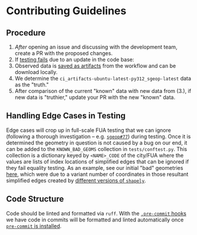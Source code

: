 # Contributing Guidelines

## Procedure

1. *After* opening an issue and discussing with the development team, create a PR with the proposed changes. 
2. If [testing fails](https://github.com/uscuni/sgeop/actions/runs/11368511561) due to an update in the code base:
3. Observed data is [saved as artifacts](https://github.com/uscuni/sgeop/actions/runs/11368511561#artifacts) from the workflow and can be download locally.
4. We determine the `ci_artifacts-ubuntu-latest-py312_sgeop-latest` data as the "truth."
5. After comparison of the current "known" data with new data from (3.), if new data is "truthier," update your PR with the new "known" data.

## Handling Edge Cases in Testing

Edge cases will crop up in full-scale FUA testing that we can ignore (following a thorough investigation – e.g. [`sgeop#77`](https://github.com/uscuni/sgeop/issues/77)) during testing. Once it is determined the geometry in question is not caused by a bug on our end, it can be added to the `KNOWN_BAD_GEOMS` collection in `tests/conftest.py`. This collection is a dictionary keyed by `<NAME>_CODE` of the city/FUA where the values are lists of index locations of simplified edges that can be ignored if they fail equality testing. As an example, see our initial "bad" geometries [here](https://github.com/uscuni/sgeop/blob/1be6b44b1a06d52453ecbaee205ae649101c4ea4/sgeop/tests/conftest.py#L25-L39), which were due to a variant number of coordinates in those resultant simplified edges created by [different versions of `shapely`](https://github.com/uscuni/sgeop/pull/67#issuecomment-2457333724).

## Code Structure

Code should be linted and formatted via `ruff`. With the [`.pre-commit` hooks](https://github.com/uscuni/sgeop/blob/main/.pre-commit-config.yaml) we have code in commits will be formatted and linted automatically once [`pre-commit` is installed](https://pre-commit.com/#installation).
